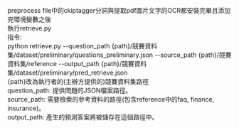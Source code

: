 preprocess file中的ckiptagger分詞與提取pdf圖片文字的OCR都安裝完畢且添加完環境變數之後  
執行retrieve.py  
指令:  
python retrieve.py --question_path {path}/競賽資料集/dataset/preliminary/questions_preliminary.json --source_path {path}/競賽資料集/reference --output_path {path}/競賽資料集/dataset/preliminary/pred_retrieve.json  
{path}改為執行者的(主辦方提供的)競賽資料集路徑  
question_path: 提供問題的JSON檔案路徑。  
source_path: 需要檢索的參考資料的路徑(包含reference中的faq, finance, insurance)。  
output_path: 產⽣的預測答案將被儲存在這個路徑中。
